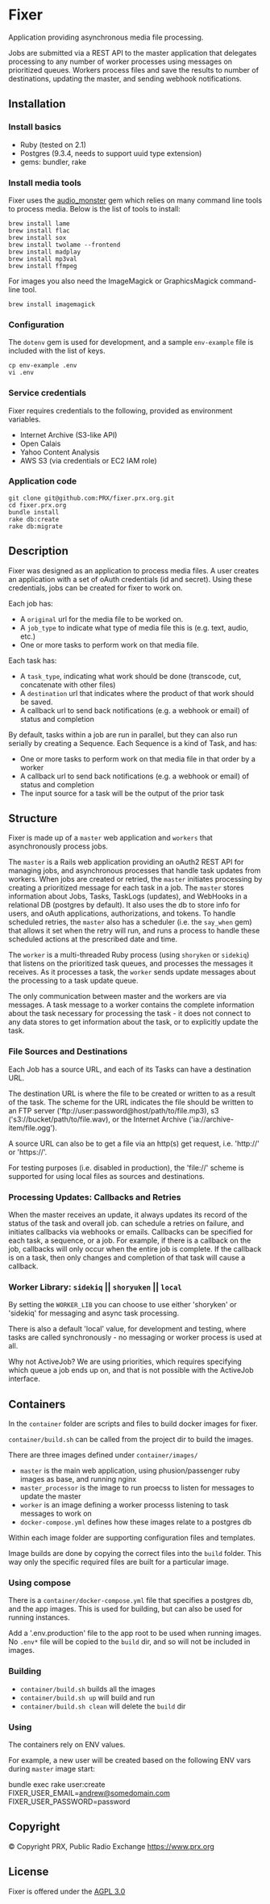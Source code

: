 # Fixer

Application providing asynchronous media file processing.

Jobs are submitted via a REST API to the master application that delegates processing to any number of worker processes using messages on prioritized queues.  Workers process files and save the results to number of destinations, updating the master, and sending webhook notifications.

## Installation

### Install basics
* Ruby (tested on 2.1)
* Postgres (9.3.4, needs to support uuid type extension)
* gems: bundler, rake

### Install media tools
Fixer uses the [audio_monster](https://github.com/PRX/audio_monster) gem which relies on many command line tools to process media. Below is the list of tools to install:
```
brew install lame
brew install flac
brew install sox
brew install twolame --frontend
brew install madplay
brew install mp3val
brew install ffmpeg
```

For images you also need the ImageMagick or GraphicsMagick command-line tool.
```
brew install imagemagick
```

### Configuration
The `dotenv` gem is used for development, and a sample `env-example` file is included with the list of keys.
```
cp env-example .env
vi .env
```

### Service credentials
Fixer requires credentials to the following, provided as environment variables.

* Internet Archive (S3-like API)
* Open Calais
* Yahoo Content Analysis
* AWS S3 (via credentials or EC2 IAM role)

### Application code
```
git clone git@github.com:PRX/fixer.prx.org.git
cd fixer.prx.org
bundle install
rake db:create
rake db:migrate
```

## Description

Fixer was designed as an application to process media files.
A user creates an application with a set of oAuth credentials (id and secret).
Using these credentials, jobs can be created for fixer to work on.

Each job has:
* A `original` url for the media file to be worked on.
* A `job_type` to indicate what type of media file this is (e.g. text, audio, etc.)
* One or more tasks to perform work on that media file.

Each task has:
* A `task_type`, indicating what work should be done (transcode, cut, concatenate with other files)
* A `destination` url that indicates where the product of that work should be saved.
* A callback url to send back notifications (e.g. a webhook or email) of status and completion

By default, tasks within a job are run in parallel, but they can also run serially by creating a Sequence.
Each Sequence is a kind of Task, and has:
* One or more tasks to perform work on that media file in that order by a worker
* A callback url to send back notifications (e.g. a webhook or email) of status and completion
* The input source for a task will be the output of the prior task

## Structure

Fixer is made up of a `master` web application and `workers` that asynchronously process jobs.

The `master` is a Rails web application providing an oAuth2 REST API for managing jobs, and asynchronous processes that handle task updates from workers.  When jobs are created or retried, the `master` initiates processing by creating a prioritized message for each task in a job.
The `master` stores information about Jobs, Tasks, TaskLogs (updates), and WebHooks in a relational DB (postgres by default).  It also uses the db to store info for users, and oAuth applications, authorizations, and tokens.
To handle scheduled retries, the `master` also has a scheduler (i.e. the `say_when` gem) that allows it set when the retry will run, and runs a process to handle these scheduled actions at the prescribed date and time.

The `worker` is a multi-threaded Ruby process (using `shoryken` or `sidekiq`) that listens on the prioritized task queues, and processes the messages it receives.
As it processes a task, the `worker` sends update messages about the processing to a task update queue.

The only communication between master and the workers are via messages. A task message to a worker contains the complete information about the task necessary for processing the task - it does not connect to any data stores to get information about the task, or to explicitly update the task.


### File Sources and Destinations

Each Job has a source URL, and each of its Tasks can have a destination URL.

The destination URL is where the file to be created or written to as a result of the task.
The scheme for the URL indicates the file should be written to an FTP server ('ftp://user:password@host/path/to/file.mp3), s3 ('s3://bucket/path/to/file.wav), or the Internet Archive ('ia://archive-item/file.ogg').

A source URL can also be to get a file via an http(s) get request, i.e. 'http://' or 'https://'.

For testing purposes (i.e. disabled in production), the 'file://' scheme is supported for using local files as sources and destinations.


### Processing Updates: Callbacks and Retries

When the master receives an update, it always updates its record of the status of the task and overall job.
can schedule a retries on failure, and initiates callbacks via webhooks or  emails.  Callbacks can be specified for each task, a sequence, or a job. For example, if there is a callback on the job, callbacks will only occur when the entire job is complete.  If the callback is on a task, then only changes and completion of that task will cause a callback.

### Worker Library: `sidekiq` || `shoryuken` || `local`

By setting the `WORKER_LIB` you can choose to use either 'shoryken' or 'sidekiq' for messaging and async task processing.

There is also a default 'local' value, for development and testing, where tasks are called synchronously - no messaging or worker process is used at all.

Why not ActiveJob? We are using priorities, which requires specifying which queue a job ends up on, and that is not possible with the ActiveJob interface.


## Containers

In the `container` folder are scripts and files to build docker images for fixer.

`container/build.sh` can be called from the project dir to build the images.

There are three images defined under `container/images/`
- `master` is the main web application, using phusion/passenger ruby images as base, and running nginx
- `master_processor` is the image to run proecss to listen for messages to update the master
- `worker` is an image defining a worker processs listening to task messages to work on
- `docker-compose.yml` defines how these images relate to a postgres db

Within each image folder are supporting configuration files and templates.

Image builds are done by copying the correct files into the `build` folder.
This way only the specific required files are built for a particular image.

### Using compose

There is a `container/docker-compose.yml` file that specifies a postgres db, and the app images.
This is used for building, but can also be used for running instances.

Add a '.env.production' file to the app root to be used when running images.
No `.env*` file will be copied to the `build` dir, and so will not be included in images.

### Building

- `container/build.sh` builds all the images
- `container/build.sh up` will build and run
- `container/build.sh clean` will delete the `build` dir

### Using

The containers rely on ENV values.

For example, a new user will be created based on the following ENV vars during `master` image start:

bundle exec rake user:create FIXER_USER_EMAIL=andrew@somedomain.com FIXER_USER_PASSWORD=password


## Copyright
&copy; Copyright PRX, Public Radio Exchange https://www.prx.org


## License
Fixer is offered under the [AGPL 3.0](http://opensource.org/licenses/AGPL-3.0)
